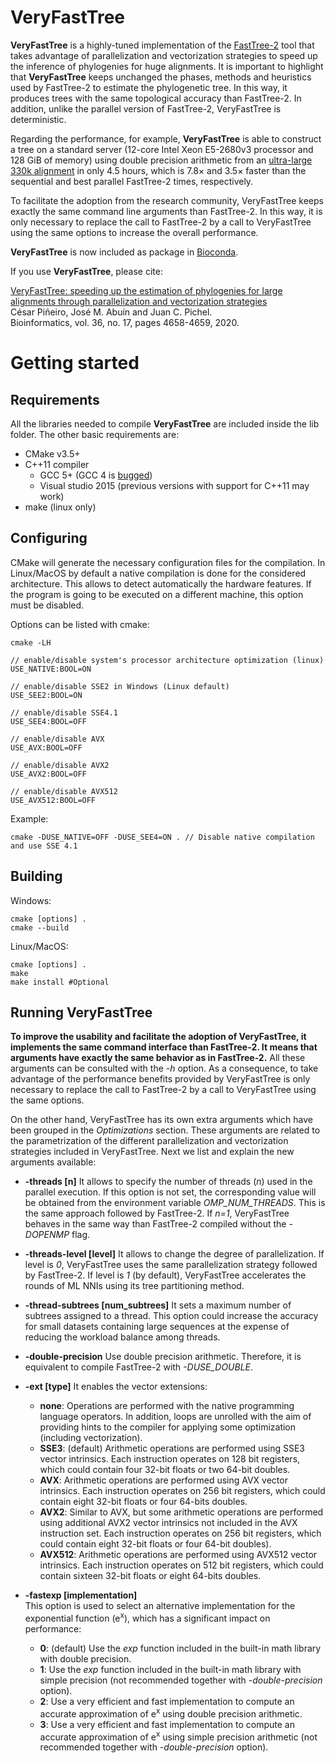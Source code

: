 # VeryFastTree

**VeryFastTree** is a highly-tuned implementation of the [FastTree-2](https://journals.plos.org/plosone/article?id=10.1371/journal.pone.0009490) tool that takes advantage of parallelization and vectorization strategies to speed up the inference of phylogenies for huge alignments. It is important to highlight that **VeryFastTree** keeps unchanged the phases, methods and heuristics used by FastTree-2 to estimate the phylogenetic tree. In this way, it produces trees with the same topological accuracy than FastTree-2. In addition, unlike the parallel version of FastTree-2, VeryFastTree is deterministic.

Regarding the performance, for example, **VeryFastTree** is able to construct a tree on a standard server (12-core Intel Xeon E5-2680v3 processor and 128 GiB of memory) using double precision arithmetic from an [ultra-large 330k alignment](http://www.microbesonline.org/fasttree/) in only 4.5 hours, which is 7.8× and 3.5× faster than the sequential and best parallel FastTree-2 times, respectively.

To facilitate the adoption from the research community, VeryFastTree keeps exactly the same command line arguments than FastTree-2. In this way, it is only necessary to replace the call to FastTree-2 by a call to VeryFastTree using the same options to increase the overall performance.

**VeryFastTree** is now included as package in [Bioconda](https://anaconda.org/bioconda/veryfasttree).

If you use **VeryFastTree**, please cite:

[VeryFastTree: speeding up the estimation of phylogenies for large alignments through parallelization and vectorization strategies](https://doi.org/10.1093/bioinformatics/btaa582)  
César Piñeiro, José M. Abuín and Juan C. Pichel.  
Bioinformatics, vol. 36, no. 17, pages 4658-4659, 2020.

# Getting started #

## Requirements

All the libraries needed to compile **VeryFastTree** are included inside the lib folder. The
other basic requirements are:

* CMake v3.5+
* C++11 compiler
	* GCC 5+ (GCC 4 is [bugged](https://gcc.gnu.org/bugzilla/show_bug.cgi?id=56859))
	* Visual studio 2015 (previous versions with support for C++11 may work)
* make (linux only)

## Configuring

CMake will generate the necessary configuration files for the compilation. In Linux/MacOS by
default a native compilation is done for the considered architecture. This
allows to detect automatically the hardware features. If the
program is going to be executed on a different machine, this option must be disabled.

Options can be listed with cmake:

	cmake -LH

	// enable/disable system's processor architecture optimization (linux)
	USE_NATIVE:BOOL=ON

	// enable/disable SSE2 in Windows (Linux default)
	USE_SEE2:BOOL=ON

	// enable/disable SSE4.1
	USE_SEE4:BOOL=OFF

	// enable/disable AVX
	USE_AVX:BOOL=OFF

	// enable/disable AVX2
	USE_AVX2:BOOL=OFF

	// enable/disable AVX512
	USE_AVX512:BOOL=OFF

Example:

	cmake -DUSE_NATIVE=OFF -DUSE_SEE4=ON . // Disable native compilation and use SSE 4.1

## Building

Windows:

	cmake [options] .
	cmake --build

Linux/MacOS:

	cmake [options] .
	make
	make install #Optional


## Running VeryFastTree ##

**To improve the usability and facilitate the adoption of VeryFastTree, it implements the same command interface than FastTree-2. It means that arguments have exactly the same behavior as in FastTree-2.** All these arguments can be consulted with the *-h* option. As a consequence, to take advantage of the performance benefits provided by VeryFastTree is only necessary to replace the call to FastTree-2 by a call to VeryFastTree using the same options.  

On the other hand, VeryFastTree has its own extra arguments which have been grouped in the  *Optimizations* section. These arguments are related to the parametrization of the different parallelization and vectorization strategies included in VeryFastTree. Next we list and explain the new arguments available:
- **-threads [n]**
It allows to specify the number of threads (*n*) used in the parallel execution. If this option is not set, the corresponding value will be obtained from the environment variable *OMP\_NUM\_THREADS*. This is the same approach followed by FastTree-2. If *n=1*, VeryFastTree behaves in the same way than FastTree-2 compiled without the *-DOPENMP* flag.

- **-threads-level [level]**
It allows to change the degree of parallelization. If level is *0*, VeryFastTree uses the same parallelization strategy followed by FastTree-2. If level is *1* (by default), VeryFastTree accelerates the rounds of ML NNIs using its tree partitioning method.

- **-thread-subtrees [num\_subtrees]**
It sets a maximum number of subtrees assigned to a thread. This option could increase the accuracy for small datasets containing large sequences at the expense of reducing the workload balance among threads.

- **-double-precision**
Use double precision arithmetic. Therefore, it is equivalent to compile FastTree-2 with *-DUSE\_DOUBLE*.

- **-ext [type]**
It enables the vector extensions:
	- **none**: Operations are performed with the native programming language operators. In addition, loops are unrolled with the aim of providing hints to the compiler for applying some optimization (including vectorization).
	- **SSE3**: (default) Arithmetic operations are performed using SSE3 vector intrinsics. Each instruction operates on 128 bit registers, which could contain four 32-bit floats or two 64-bit doubles.
	- **AVX**: Arithmetic operations are performed using AVX vector intrinsics. Each instruction operates on 256 bit registers, which could contain eight 32-bit floats or four 64-bits doubles.
	- **AVX2**: Similar to AVX, but some arithmetic operations are performed using  additional AVX2 vector intrinsics not included in the AVX instruction set. Each instruction operates on 256 bit registers, which could contain eight 32-bit floats or four 64-bit doubles).
	- **AVX512**: Arithmetic operations are performed using AVX512 vector intrinsics. Each instruction operates on 512 bit registers, which could contain sixteen 32-bit floats or eight 64-bits doubles.

- **-fastexp [implementation]**  
This option is used to select an alternative implementation for the exponential function (e<sup>x</sup>), which has a significant impact on performance:
	- **0**: (default) Use the *exp* function included in the built-in math library with double precision.
	- **1**: Use the *exp* function included in the built-in math library with simple precision (not recommended together with *-double-precision* option).
	- **2**: Use a very efficient and fast implementation to compute an accurate approximation of e<sup>x</sup> using double precision arithmetic.
	- **3**: Use a very efficient and fast implementation to compute an accurate approximation of e<sup>x</sup> using simple precision arithmetic (not recommended together with *-double-precision* option).
